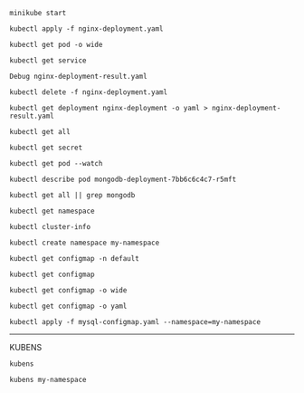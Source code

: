


```
minikube start
```
```
kubectl apply -f nginx-deployment.yaml
```
```
kubectl get pod -o wide
```
```
kubectl get service
```
```
Debug nginx-deployment-result.yaml
```
```
kubectl delete -f nginx-deployment.yaml
```
```
kubectl get deployment nginx-deployment -o yaml > nginx-deployment-result.yaml
```
```
kubectl get all
```
```
kubectl get secret
```
```
kubectl get pod --watch
```
```
kubectl describe pod mongodb-deployment-7bb6c6c4c7-r5mft 
```
```
kubectl get all || grep mongodb
```
```
kubectl get namespace
```
```
kubectl cluster-info
```
```
kubectl create namespace my-namespace
```
```
kubectl get configmap -n default
```
```
kubectl get configmap
```
```
kubectl get configmap -o wide
```
```
kubectl get configmap -o yaml
```
```
kubectl apply -f mysql-configmap.yaml --namespace=my-namespace
```
-------------------------
KUBENS
```
kubens
```
```
kubens my-namespace
```